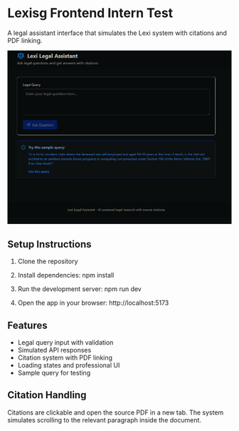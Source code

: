 # Lexisg Frontend Intern Test

A legal assistant interface that simulates the Lexi system with citations and PDF linking.

![App Preview](./ss/Screenshot.png)

## Setup Instructions

1. Clone the repository

2. Install dependencies:
   npm install

3. Run the development server:
   npm run dev

4. Open the app in your browser:
   http://localhost:5173

## Features

- Legal query input with validation
- Simulated API responses
- Citation system with PDF linking
- Loading states and professional UI
- Sample query for testing

## Citation Handling

Citations are clickable and open the source PDF in a new tab.
The system simulates scrolling to the relevant paragraph inside the document.
